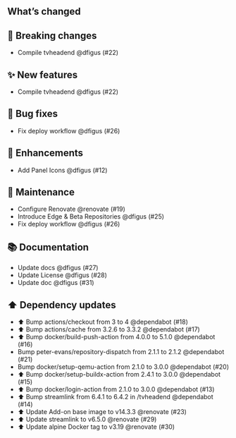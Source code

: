 ## What’s changed

## 🚨 Breaking changes

- Compile tvheadend @dfigus (#22)

## ✨ New features

- Compile tvheadend @dfigus (#22)

## 🐛 Bug fixes

- Fix deploy workflow @dfigus (#26)

## 🚀 Enhancements

- Add Panel Icons @dfigus (#12)

## 🧰 Maintenance

- Configure Renovate @renovate (#19)
- Introduce Edge & Beta Repositories @dfigus (#25)
- Fix deploy workflow @dfigus (#26)

## 📚 Documentation

- Update docs @dfigus (#27)
- Update License @dfigus (#28)
- Update doc @dfigus (#31)

## ⬆️ Dependency updates

- ⬆️ Bump actions/checkout from 3 to 4 @dependabot (#18)
- ⬆️ Bump actions/cache from 3.2.6 to 3.3.2 @dependabot (#17)
- ⬆️ Bump docker/build-push-action from 4.0.0 to 5.1.0 @dependabot (#16)
- Bump peter-evans/repository-dispatch from 2.1.1 to 2.1.2 @dependabot (#21)
- Bump docker/setup-qemu-action from 2.1.0 to 3.0.0 @dependabot (#20)
- ⬆️ Bump docker/setup-buildx-action from 2.4.1 to 3.0.0 @dependabot (#15)
- ⬆️ Bump docker/login-action from 2.1.0 to 3.0.0 @dependabot (#13)
- ⬆️ Bump streamlink from 6.4.1 to 6.4.2 in /tvheadend @dependabot (#14)
- ⬆️ Update Add-on base image to v14.3.3 @renovate (#23)
- ⬆️ Update streamlink to v6.5.0 @renovate (#29)
- ⬆️ Update alpine Docker tag to v3.19 @renovate (#30)
